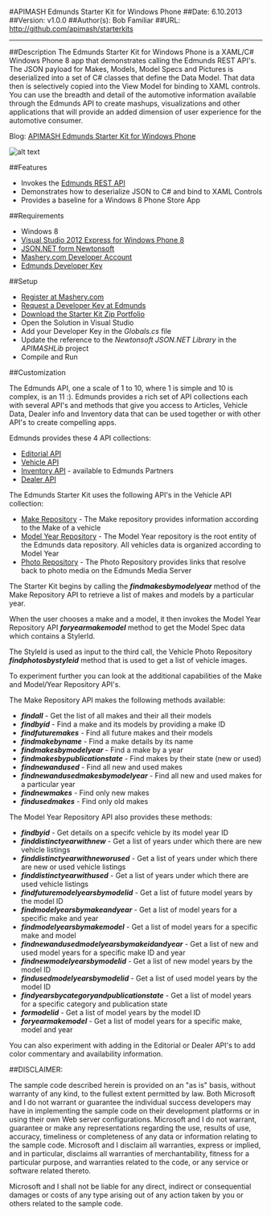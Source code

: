 #APIMASH Edmunds Starter Kit for Windows Phone
##Date: 6.10.2013
##Version: v1.0.0
##Author(s): Bob Familiar
##URL: http://github.com/apimash/starterkits

----------
##Description
The Edmunds Starter Kit for Windows Phone is a XAML/C# Windows Phone 8 app that demonstrates calling the Edmunds REST API's. The JSON payload for Makes, Models, Model Specs and Pictures is deserialized into a set of C# classes that define the Data Model. That data then is selectively copied into the View Model for binding to XAML controls. You can use the breadth and detail of the automotive information available through the Edmunds API to create mashups, visualizations and other applications that will provide an added dimension of user experience for the automotive consumer.

Blog: [APIMASH Edmunds Starter Kit for Windows Phone][1]

![alt text][2]

##Features
 - Invokes the [Edmunds REST API][3]
 - Demonstrates how to deserialize JSON to C# and bind to XAML Controls
 - Provides a baseline for a Windows 8 Phone Store App

##Requirements

 - Windows 8
 - [Visual Studio 2012 Express for Windows Phone 8][4]
 - [JSON.NET form Newtonsoft][5]
 - [Mashery.com Developer Account][6]
 - [Edmunds Developer Key][7]

##Setup

 - [Register at Mashery.com][8]
 - [Request a Developer Key at Edmunds][9]
 - [Download the Starter Kit Zip Portfolio][10] 
 - Open the Solution in Visual Studio
 - Add your Developer Key in the *Globals.cs* file
 - Update the reference to the *Newtonsoft JSON.NET Library* in the *APIMASHLib* project
 - Compile and Run

##Customization

The Edmunds API, one a scale of 1 to 10, where 1 is simple and 10 is complex, is an 11 :). Edmunds provides a rich set of API collections each with several API's and methods that give you access to Articles, Vehicle Data, Dealer info and Inventory data that can be used together or with other API's to create compelling apps.

Edmunds provides these 4 API collections:

 - [Editorial API][11]
 - [Vehicle API][12]
 - [Inventory API][13] - available to Edmunds Partners
 - [Dealer API][14]

The Edmunds Starter Kit uses the following API's in the Vehicle API collection:

 - [Make Repository][15] - The Make repository provides information according to the Make of a vehicle
 - [Model Year Repository][16] - The Model Year repository is the root entity of the Edmunds data repository. All vehicles data is organized according to Model Year
 - [Photo Repository][17] - The Photo Repository provides links that resolve back to photo media on the Edmunds Media Server

The Starter Kit begins by calling the ***findmakesbymodelyear*** method of the Make Repository API to retrieve a list of makes and models by a particular year.

When the user chooses a make and a model, it then invokes the Model Year Repository API ***foryearmakemodel*** method to get the Model Spec data which contains a StylerId.

The StyleId is used as input to the third call, the Vehicle Photo Repository ***findphotosbystyleid*** method that is used to get a list of vehicle images.

To experiment further you can look at the additional capabilities of the Make and Model/Year Repository API's.

The Make Repository API makes the following methods available:

 - ***findall*** - Get the list of all makes and their all their models
 - ***findbyid*** - Find a make and its models by providing a make ID
 - ***findfuturemakes*** - Find all future makes and their models
 - ***findmakebyname*** - Find a make details by its name 
 - ***findmakesbymodelyear*** - Find a make by a year 
 - ***findmakesbypublicationstate*** - Find makes by their state (new or used) 
 - ***findnewandused*** - Find all new and used makes 
 - ***findnewandusedmakesbymodelyear*** - Find all new and used makes for a particular year
 - ***findnewmakes*** - Find only new makes 
 - ***findusedmakes*** - Find only old makes 

The Model Year Repository API also provides these methods:

 - ***findbyid*** - Get details on a specifc vehicle by its model year ID
 - ***finddistinctyearwithnew*** - Get a list of years under which there are new vehicle listings 
 - ***finddistinctyearwithneworused*** - Get a list of years under which there are new or used vehicle listings
 - ***finddistinctyearwithused*** - Get a list of years under which there are used vehicle listings 
 - ***findfuturemodelyearsbymodelid*** - Get a list of future model years by the model ID 
 - ***findmodelyearsbymakeandyear*** - Get a list of model years for a specific make and year
 - ***findmodelyearsbymakemodel*** - Get a list of model years for a specific make and model 
 - ***findnewandusedmodelyearsbymakeidandyear*** - Get a list of new and used model years for a specific make ID and year
 - ***findnewmodelyearsbymodelid*** - Get a list of new model years by the model ID 
 - ***findusedmodelyearsbymodelid*** - Get a list of used model years by the model ID 
 - ***findyearsbycategoryandpublicationstate*** - Get a list of model years for a specific category and publication state 
 - ***formodelid*** - Get a list of model years by the model ID 
 - ***foryearmakemodel*** - Get a list of model years for a specific make, model and year 

You can also experiment with adding in the Editorial or Dealer API's to add color commentary and availability information.

##DISCLAIMER: 

The sample code described herein is provided on an "as is" basis, without warranty of any kind, to the fullest extent permitted by law. Both Microsoft and I do not warrant or guarantee the individual success developers may have in implementing the sample code on their development platforms or in using their own Web server configurations. 
Microsoft and I do not warrant, guarantee or make any representations regarding the use, results of use, accuracy, timeliness or completeness of any data or information relating to the sample code. Microsoft and I disclaim all warranties, express or implied, and in particular, disclaims all warranties of merchantability, fitness for a particular purpose, and warranties related to the code, or any service or software related thereto. 

Microsoft and I shall not be liable for any direct, indirect or consequential damages or costs of any type arising out of any action taken by you or others related to the sample code.


  [1]: http://theundocumentedapi.com/index.php/apimash-edmunds-starter-kit-for-windows-phone-8/
  [2]: https://raw.github.com/apimash/StarterKits/master/APIMASH_Edmunds_StarterKit_Phone/APIMASH_Edmunds_StarterKit_Screen3.png "Edmunds Starter Kit"
  [3]: http://developer.edmunds.com "Edmunds"
  [4]: http://www.microsoft.com/visualstudio/eng/products/visual-studio-express-for-windows-phone
  [5]: https://json.codeplex.com/ "JSON.NET"
  [6]: http://developer.mashery.com/ "Mashery.com"
  [7]: http://developer.edmunds.com "Edmunds Developer Key"
  [8]: http://developer.mashery.com/ "Register at Mashery.com"
  [9]: http://developer.edmunds.com "Edmunds Developer Key"
  [10]: http://apimash.github.io/StarterKits "APIMASH Starter Kits"
  [11]: http://developer.edmunds.com/docs/read/the_editorial_api "Editorial API"
  [12]: http://developer.edmunds.com/docs/read/The_Vehicle_API "Vehicle API"
  [13]: http://developer.edmunds.com/docs/read/the_inventory_api "Inventory API"
  [14]: http://developer.edmunds.com/docs/read/The_Dealer_API "Dealer API"
  [15]: http://developer.edmunds.com/docs/read/the_vehicle_api/Make_Repository "Make Repository"
  [16]: http://developer.edmunds.com/docs/read/the_vehicle_api/Year_Repository "Model Year Repository"
  [17]: http://developer.edmunds.com/docs/read/the_vehicle_api/Photos "Photo Repository"